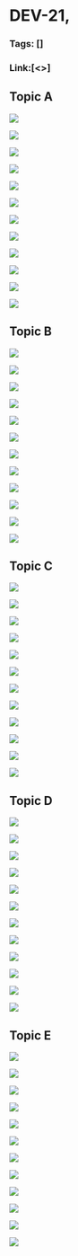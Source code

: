 # DEV-21,
### Tags: []
### Link:[<>]

## Topic A
![](../images/DEV-21/DEV-21-A1.png)

![](../images/DEV-21/DEV-21-A2.png)

![](../images/DEV-21/DEV-21-A3.png)

![](../images/DEV-21/DEV-21-A4.png)

![](../images/DEV-21/DEV-21-A5.png)

![](../images/DEV-21/DEV-21-A6.png)

![](../images/DEV-21/DEV-21-A7.png)

![](../images/DEV-21/DEV-21-A8.png)

![](../images/DEV-21/DEV-21-A9.png)

![](../images/DEV-21/DEV-21-A10.png)

![](../images/DEV-21/DEV-21-A11.png)

![](../images/DEV-21/DEV-21-A12.png)

## Topic B
![](../images/DEV-21/DEV-21-B1.png)

![](../images/DEV-21/DEV-21-B2.png)

![](../images/DEV-21/DEV-21-B3.png)

![](../images/DEV-21/DEV-21-B4.png)

![](../images/DEV-21/DEV-21-B5.png)

![](../images/DEV-21/DEV-21-B6.png)

![](../images/DEV-21/DEV-21-B7.png)

![](../images/DEV-21/DEV-21-B8.png)

![](../images/DEV-21/DEV-21-B9.png)

![](../images/DEV-21/DEV-21-B10.png)

![](../images/DEV-21/DEV-21-B11.png)

![](../images/DEV-21/DEV-21-B12.png)

## Topic C
![](../images/DEV-21/DEV-21-C1.png)

![](../images/DEV-21/DEV-21-C2.png)

![](../images/DEV-21/DEV-21-C3.png)

![](../images/DEV-21/DEV-21-C4.png)

![](../images/DEV-21/DEV-21-C5.png)

![](../images/DEV-21/DEV-21-C6.png)

![](../images/DEV-21/DEV-21-C7.png)

![](../images/DEV-21/DEV-21-C8.png)

![](../images/DEV-21/DEV-21-C9.png)

![](../images/DEV-21/DEV-21-C10.png)

![](../images/DEV-21/DEV-21-C11.png)

![](../images/DEV-21/DEV-21-C12.png)

## Topic D
![](../images/DEV-21/DEV-21-D1.png)

![](../images/DEV-21/DEV-21-D2.png)

![](../images/DEV-21/DEV-21-D3.png)

![](../images/DEV-21/DEV-21-D4.png)

![](../images/DEV-21/DEV-21-D5.png)

![](../images/DEV-21/DEV-21-D6.png)

![](../images/DEV-21/DEV-21-D7.png)

![](../images/DEV-21/DEV-21-D8.png)

![](../images/DEV-21/DEV-21-D9.png)

![](../images/DEV-21/DEV-21-D10.png)

![](../images/DEV-21/DEV-21-D11.png)

![](../images/DEV-21/DEV-21-D12.png)

## Topic E
![](../images/DEV-21/DEV-21-E1.png)

![](../images/DEV-21/DEV-21-E2.png)

![](../images/DEV-21/DEV-21-E3.png)

![](../images/DEV-21/DEV-21-E4.png)

![](../images/DEV-21/DEV-21-E5.png)

![](../images/DEV-21/DEV-21-E6.png)

![](../images/DEV-21/DEV-21-E7.png)

![](../images/DEV-21/DEV-21-E8.png)

![](../images/DEV-21/DEV-21-E9.png)

![](../images/DEV-21/DEV-21-E10.png)

![](../images/DEV-21/DEV-21-E11.png)

![](../images/DEV-21/DEV-21-E12.png)

